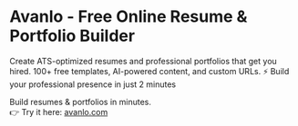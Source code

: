 # Avanlo - Free Online Resume & Portfolio Builder
Create ATS-optimized resumes and professional portfolios that get you hired. 100+ free templates, AI-powered content, and custom URLs. ⚡ Build your professional presence in just 2 minutes

Build resumes & portfolios in minutes.  
👉 Try it here: [avanlo.com](https://avanlo.com)
